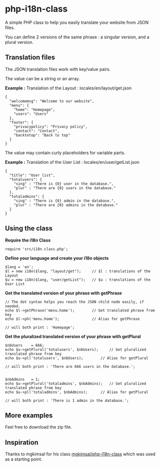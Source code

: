 # php-i18n-class

A simple PHP class to help you easily translate your website from JSON files.

You can define 2 versions of the same phrase : a singular version, and a plural version.

## Translation files

The JSON translation files work with key/value pairs.

The value can be a string or an array.

**Example :** Translation of the Layout : locales/en/layout/get.json 
```
{
  "welcomemsg": "Welcome to our website",
  "menu": {
    "home": "Homepage",
    "users": "Users"
  },
  "footer": {
    "privacypolicy": "Privacy policy",
    "contact": "Contact",
    "backtotop": "Back to top"
  }
}
```

The value may contain curly placeholders for variable parts.

**Example :** Translation of the User List : locales/en/user/getList.json 
```
{
  "title": "User list",
  "totalusers": {
    "sing" : "There is {0} user in the database.",
    "plur" : "There are {0} users in the database."
  },
  "totaladmins": {
    "sing" : "There is {0} admin in the database.",
    "plur" : "There are {0} admins in the database."
  }
}
```

## Using the class

**Require the i18n Class**
```
require 'src/i18n.class.php';
```
**Define your language and create your i18n objects**
```
$lang = 'en';
$l = new i18n($lang, "layout/get");     // $l : translations of the Layout
$u = new i18n($lang, "user/getList");   // $u : translations of the User List
```

**Get the translated version of your phrase with getPhrase**
```
// The dot syntax helps you reach the JSON child node easily, if needed.
echo $l->getPhrase('menu.home');        // Get translated phrase from key
echo $l->ph('menu.home');               // Alias for getPhrase

// will both print : 'Homepage';
```

**Get the pluralized translated version of your phrase with getPlural**
```
$nbUsers    = 666;
echo $u->getPlural('totalusers', $nbUsers);    	// Get pluralized translated phrase from key
echo $u->pl('totalusers', $nbUsers);    	// Alias for getPlural

// will both print : 'There are 666 users in the database.';


$nbAdmins   = 1;
echo $u->getPlural('totaladmins', $nbAdmins);   // Get pluralized translated phrase from key
echo $u->pl('totaladmins', $nbAdmins);    	// Alias for getPlural

// will both print : 'There is 1 admin in the database.';
```

## More examples

Feel free to download the zip file.

## Inspiration

Thanks to mgkimsal for his class [mgkimsal/php-i18n-class](https://github.com/mgkimsal/php-i18n-class) which was used as a starting point.
